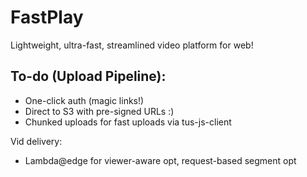 # FastPlay 

Lightweight, ultra-fast, streamlined video platform for web! 

## To-do (Upload Pipeline): 

- One-click auth (magic links!)
- Direct to S3 with pre-signed URLs :)
- Chunked uploads for fast uploads via tus-js-client

Vid delivery:

- Lambda@edge for viewer-aware opt, request-based segment opt


